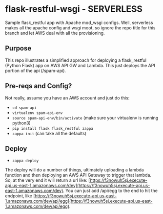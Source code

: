 # flask-restful-wsgi - SERVERLESS
Sample flask_restful app with Apache mod_wsgi configs. Well, serverless makes all the apache config and wsgi moot, so ignore the repo title for this branch and let AWS deal with all the provisioning.

## Purpose
This repo illustrates a simplified approach for deploying a flask_restful (Python Flask) app on AWS API GW and Lambda. This just deploys the API portion of the api (/spam-api).

## Pre-reqs and Config?
Not really, assume you have an AWS account and just do this:
* `cd spam-api`
* `virtualenv spam-api-env`
* `source spam-api-env/bin/activate` (make sure your virtualenv is running python3)
* `pip install flask flask_restful zappa`
* `zappa init` (can take all the defaults)

## Deploy
* `zappa deploy`

The deploy will do a number of things, ultimately uploading a lambda function and then deploying an AWS API Gateway to trigger that lambda. So, at the very end it will return a url like: [https://f3nowuh5sj.execute-api.us-east-1.amazonaws.com/dev](https://f3nowuh5sj.execute-api.us-east-1.amazonaws.com/dev). You can just add /api/egg to the end to hit the endpoint, like [https://f3nowuh5sj.execute-api.us-east-1.amazonaws.com/dev/api/egg](https://f3nowuh5sj.execute-api.us-east-1.amazonaws.com/dev/api/egg).
